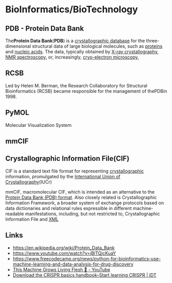 # BioInformatics/BioTechnology

## PDB - Protein Data Bank

The**Protein Data Bank**(**PDB**) is a [crystallographic database](https://en.wikipedia.org/wiki/Crystallographic_database) for the three-dimensional structural data of large biological molecules, such as [proteins](https://en.wikipedia.org/wiki/Protein) and [nucleic acids](https://en.wikipedia.org/wiki/Nucleic_acid). The data, typically obtained by [X-ray crystallography](https://en.wikipedia.org/wiki/X-ray_crystallography), [NMR spectroscopy](https://en.wikipedia.org/wiki/Nuclear_magnetic_resonance_spectroscopy_of_proteins), or, increasingly, [cryo-electron microscopy](https://en.wikipedia.org/wiki/Cryo-electron_microscopy),

## RCSB

Led by Helen M. Berman, the Research Collaboratory for Structural Bioinformatics (RCSB) became responsible for the management of thePDBin 1998.

## PyMOL

Molecular Visualization System

## mmCIF

## Crystallographic Information File(CIF)

CIF is a standard text file format for representing [crystallographic](https://en.wikipedia.org/wiki/Crystallographic) information, promulgated by the [International Union of Crystallography](https://en.wikipedia.org/wiki/International_Union_of_Crystallography)(IUCr)

mmCIF, macromolecular CIF, which is intended as an alternative to the [Protein Data Bank (PDB) format](https://en.wikipedia.org/wiki/Protein_Data_Bank_(file_format)). Also closely related is Crystallographic Information Framework, a broader system of exchange protocols based on data dictionaries and relational rules expressible in different machine-readable manifestations, including, but not restricted to, Crystallographic Information File and [XML](https://en.wikipedia.org/wiki/XML)

## Links

- https://en.wikipedia.org/wiki/Protein_Data_Bank
- https://www.youtube.com/watch?v=jBlTQjcKuaY
- https://www.freecodecamp.org/news/python-for-bioinformatics-use-machine-learning-and-data-analysis-for-drug-discovery
- [This Machine Grows Living Flesh 🥩 - YouTube](https://www.youtube.com/watch?v=Z_ZGq8Tah0k)
- [Download the CRISPR basics handbook–Start learning CRISPR | IDT](https://go.idtdna.com/TheCRISPRbasicshandbook)
